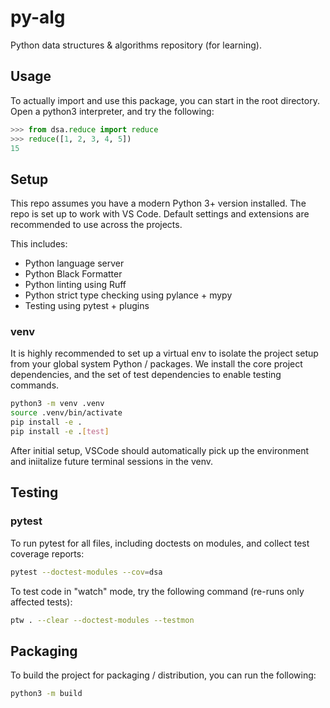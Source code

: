 # py-alg

Python data structures & algorithms repository (for learning).

## Usage

To actually import and use this package, you can start in the root directory.
Open a python3 interpreter, and try the following:

```python
>>> from dsa.reduce import reduce
>>> reduce([1, 2, 3, 4, 5])
15
```

## Setup

This repo assumes you have a modern Python 3+ version installed. The repo is set
up to work with VS Code. Default settings and extensions are recommended to use
across the projects.

This includes:

- Python language server
- Python Black Formatter
- Python linting using Ruff
- Python strict type checking using pylance + mypy
- Testing using pytest + plugins

### venv

It is highly recommended to set up a virtual env to isolate the project setup
from your global system Python / packages. We install the core project
dependencies, and the set of test dependencies to enable testing commands.

```bash
python3 -m venv .venv
source .venv/bin/activate
pip install -e .
pip install -e .[test]
```

After initial setup, VSCode should automatically pick up the environment and
iniitalize future terminal sessions in the venv.

## Testing

### pytest

To run pytest for all files, including doctests on modules, and collect test
coverage reports:

```bash
pytest --doctest-modules --cov=dsa
```

To test code in "watch" mode, try the following command (re-runs only affected
tests):

```bash
ptw . --clear --doctest-modules --testmon
```

## Packaging

To build the project for packaging / distribution, you can run the following:

```bash
python3 -m build
```
